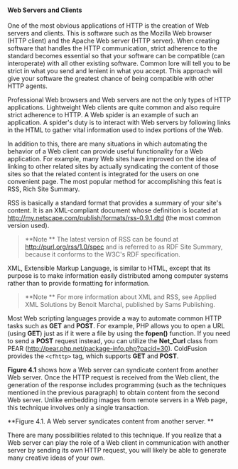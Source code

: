 #### Web Servers and Clients

One of the most obvious applications of HTTP is the creation of Web servers and clients. This is software such as the Mozilla Web browser (HTTP client) and the Apache Web server (HTTP server). When creating software that handles the HTTP communication, strict adherence to the standard becomes essential so that your software can be compatible (can interoperate) with all other existing software. Common lore will tell you to be strict in what you send and lenient in what you accept. This approach will give your software the greatest chance of being compatible with other HTTP agents.

Professional Web browsers and Web servers are not the only types of HTTP applications. Lightweight Web clients are quite common and also require strict adherence to HTTP. A Web spider is an example of such an application. A spider's duty is to interact with Web servers by following links in the HTML to gather vital information used to index portions of the Web.

In addition to this, there are many situations in which automating the behavior of a Web client can provide useful functionality for a Web application. For example, many Web sites have improved on the idea of linking to other related sites by actually syndicating the content of those sites so that the related content is integrated for the users on one convenient page. The most popular method for accomplishing this feat is RSS, Rich Site Summary.

RSS is basically a standard format that provides a summary of your site's content. It is an XML-compliant document whose definition is located at http://my.netscape.com/publish/formats/rss-0.9.1.dtd (the most common version used).

>**Note
**
The latest version of RSS can be found at http://purl.org/rss/1.0/spec and is referred to as RDF Site Summary, because it conforms to the W3C's RDF specification.


XML, Extensible Markup Language, is similar to HTML, except that its purpose is to make information easily distributed among computer systems rather than to provide formatting for information.

>**Note
**
For more information about XML and RSS, see Applied XML Solutions by Benoit Marchal, published by Sams Publishing.


Most Web scripting languages provide a way to automate common HTTP tasks such as **GET** and **POST**. For example, PHP allows you to open a URL (using **GET**) just as if it were a file by using the **fopen()** function. If you need to send a **POST** request instead, you can utilize the **Net_Curl** class from PEAR (http://pear.php.net/package-info.php?pacid=30). ColdFusion provides the `<cfhttp>` tag, which supports **GET** and **POST**.

**Figure 4.1** shows how a Web server can syndicate content from another Web server. Once the HTTP request is received from the Web client, the generation of the response includes programming (such as the techniques mentioned in the previous paragraph) to obtain content from the second Web server. Unlike embedding images from remote servers in a Web page, this technique involves only a single transaction.

**Figure 4.1. A Web server syndicates content from another server.
**

There are many possibilities related to this technique. If you realize that a Web server can play the role of a Web client in communication with another server by sending its own HTTP request, you will likely be able to generate many creative ideas of your own.


